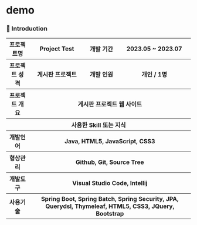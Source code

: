 # demo

### 👋 Introduction

<table>
    <tr>
        <th>프로젝트명</th>
        <th>Project Test</th>
        <th>개발 기간</th>
        <th>2023.05 ~ 2023.07</th>
    </tr>
    <tr>
        <th>프로젝트 성격</th>
        <th>게시판 프로젝트</th>
        <th>개발 인원</th>
        <th>개인 / 1명</th>
    </tr>
    <tr>
        <th>프로젝트 개요</th>
        <th colspan="3">게시판 프로젝트 웹 사이트</th>
    </tr>
    <tr>
        <th colspan="4">사용한 Skill 또는 지식</th>
    </tr>  
    <tr>
        <th>개발언어</th>
        <th colspan="3">Java, HTML5, JavaScript, CSS3</th>
    </tr>
    <tr>
        <th>형상관리</th>
        <th colspan="3">Github, Git, Source Tree</th>
    </tr>
    <tr>
        <th>개발도구</th>
        <th colspan="3">Visual Studio Code, Intellij</th>
    </tr>
    <tr>
        <th>사용기술</th>
        <th colspan="3">Spring Boot, Spring Batch, Spring Security, JPA, Querydsl, Thymeleaf, HTML5, CSS3, JQuery, Bootstrap </th>
    </tr>
</table>
